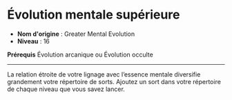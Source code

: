 # Évolution mentale supérieure

 * **Nom d'origine** : Greater Mental Evolution
 * **Niveau** : 16


<p><strong>Prérequis</strong> Évolution arcanique ou Évolution occulte</p>
<hr>
<p>La relation étroite de votre lignage avec l’essence mentale diversifie grandement votre répertoire de sorts. Ajoutez un sort dans votre répertoire de chaque niveau que vous savez lancer.</p>